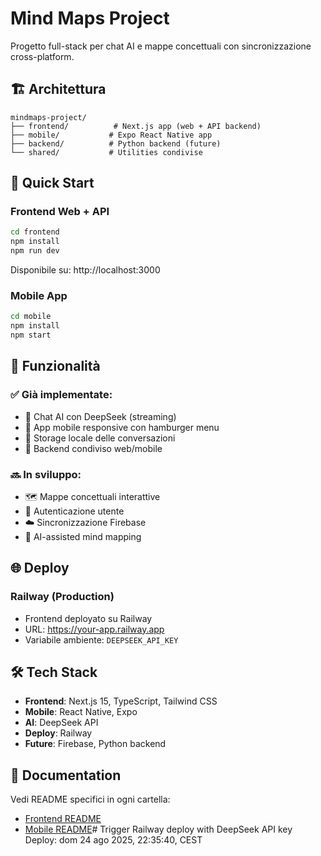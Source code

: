 # Mind Maps Project

Progetto full-stack per chat AI e mappe concettuali con sincronizzazione cross-platform.

## 🏗️ Architettura

```
mindmaps-project/
├── frontend/          # Next.js app (web + API backend)
├── mobile/           # Expo React Native app
├── backend/          # Python backend (future)
└── shared/           # Utilities condivise
```

## 🚀 Quick Start

### Frontend Web + API
```bash
cd frontend
npm install
npm run dev
```
Disponibile su: http://localhost:3000

### Mobile App
```bash
cd mobile
npm install
npm start
```

## 📱 Funzionalità

### ✅ Già implementate:
- 💬 Chat AI con DeepSeek (streaming)
- 📱 App mobile responsive con hamburger menu
- 💾 Storage locale delle conversazioni
- 🔄 Backend condiviso web/mobile

### 🔜 In sviluppo:
- 🗺️ Mappe concettuali interattive
- 🔐 Autenticazione utente
- ☁️ Sincronizzazione Firebase
- 🤖 AI-assisted mind mapping

## 🌐 Deploy

### Railway (Production)
- Frontend deployato su Railway
- URL: https://your-app.railway.app
- Variabile ambiente: `DEEPSEEK_API_KEY`

## 🛠️ Tech Stack

- **Frontend**: Next.js 15, TypeScript, Tailwind CSS
- **Mobile**: React Native, Expo
- **AI**: DeepSeek API
- **Deploy**: Railway
- **Future**: Firebase, Python backend

## 📖 Documentation

Vedi README specifici in ogni cartella:
- [Frontend README](./frontend/README.md)
- [Mobile README](./mobile/README.md)# Trigger Railway deploy with DeepSeek API key
Deploy: dom 24 ago 2025, 22:35:40, CEST
